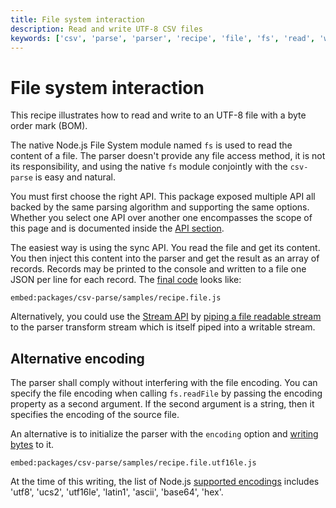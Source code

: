 ```yaml
---
title: File system interaction
description: Read and write UTF-8 CSV files 
keywords: ['csv', 'parse', 'parser', 'recipe', 'file', 'fs', 'read', 'write', 'utf8', 'utf-8', 'bom']
---
```


# File system interaction

This recipe illustrates how to read and write to an UTF-8 file with a byte order mark (BOM).

The native Node.js File System module named `fs` is used to read the content of a file. The parser doesn't provide any file access method, it is not its responsibility, and using the native `fs` module conjointly with the `csv-parse` is easy and natural.

You must first choose the right API. This package exposed multiple API all backed by the same parsing algorithm and supporting the same options. Whether you select one API over another one encompasses the scope of this page and is documented inside the [API section]('/parse/api/').

The easiest way is using the sync API. You read the file and get its content. You then inject this content into the parser and get the result as an array of records. Records may be printed to the console and written to a file one JSON per line for each record. The [final code](https://github.com/adaltas/node-csv/blob/master/packages/csv-parse/samples/recipe.file.js) looks like:

`embed:packages/csv-parse/samples/recipe.file.js`

Alternatively, you could use the [Stream API](/parse/api/stream/) by [piping a file readable stream](/parse/recipes/stream_pipe/) to the parser transform stream which is itself piped into a writable stream.

## Alternative encoding

The parser shall comply without interfering with the file encoding. You can specify the file encoding when calling `fs.readFile` by passing the encoding property as a second argument. If the second argument is a string, then it specifies the encoding of the source file.

An alternative is to initialize the parser with the `encoding` option and [writing bytes](https://github.com/adaltas/node-csv/blob/master/packages/csv-parse/samples/recipe.file.utf16le.js) to it.

`embed:packages/csv-parse/samples/recipe.file.utf16le.js`

At the time of this writing, the list of Node.js [supported encodings](https://github.com/nodejs/node/blob/master/lib/buffer.js) includes 'utf8', 'ucs2', 'utf16le', 'latin1', 'ascii', 'base64', 'hex'.
